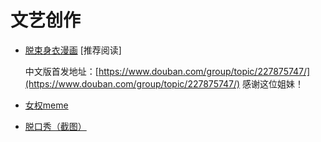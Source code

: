 # 文艺创作

- [脱束身衣漫画](/works/hgnqmh001.html) \[推荐阅读\]

  中文版首发地址：[https://www.douban.com/group/topic/227875747/](https://www.douban.com/group/topic/227875747/) 感谢这位姐妹！

- [女权meme](/works/meme001.html)

- [脱口秀（截图）](/works/tkx001.html)
